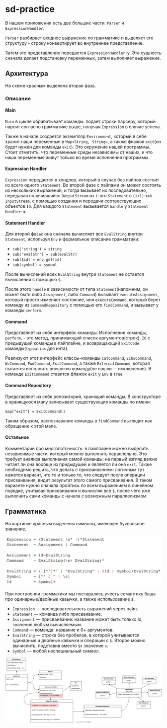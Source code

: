 # sd-practice
В нашем приложении есть две большие части: `Parser` и `ExpressionHandler`. 

`Parser` разбирает входное выражение по грамматике и выделяет его структуру - строку конвертирует во внутреннее представление. 

Затем это представление передается `ExpressionHandler`-у. Эта сущность сначала делает подстановку переменных, затем выполняет выражение.

## Архитектура
На схеме красным выделена вторая фаза.
### Описание
#### Main
`Main` в цикле обрабатывает команды: подает строки парсеру, который парсит согласно грамматике выше, получая `Expression` в случае успеха.

Также в начале создается экземпляр `Environment`, который в себе хранит наши переменные в `Map<String, String>`, а также флажок `exit`(он будет нужен для команды `exit`). Это окружение нашей программы. Стоит отметить, что переменные среды независимы от наших, и что наши переменные живут только во время исполнения программы.

#### Expression Handler
`Expression` передается в хендлер, который в случае без пайпов состоит из всего одного `Statement`. Во второй фазе с пайпами он может состоять из нескольких выражений, и тогда вызывает их последовательно, передавая получившийся `OutputStream` из `i`-ого `Statement` в `(i+1)`-ый `InputStream`, с помощью создания и передачи соотвествующих объектов `IO`. Для каждого `Statement` вызывается `handle` у `Statement Handler`-а.

#### Statement Handler
Для второй фазы: она сначала вычисляет все `EvalString` внутри `Statement`, используя `Env` и формальное описание грамматики:
* `sub('string') = string`
* `sub("evalStr") = sub(evalStr)`
* `sub($id) = env.get(id)`
* `sub(symbol) = symbol`

После вычислений всех `EvalString` внутри `Statement` не остается вычислений с помощью `$`.

После этого `handle` в зависимости от типа `Statement`(напомним, он может быть либо `Assignment`, либо `Command`) вызывает `executeAssignment`, который просто изменяет состояние, или `executeCommand`, который берет команду из `CommandRepository` с помощью его `findCommand`, и вызывает у команды `perform`.

#### Command
Представляет из себя интерфейс команды. Исполнение команды, `perform`, - это метод, принимающий список аргументов(строк), `IO` с предыдущей команды в пайплайне, и возвращающий `ExitCode` команды(`typealias` для инта).

Реализуют этот интерфейс классы-команды `CatCommand`, `EchoCommand`, `WcCommand`, `PwdCommand`, `ExitCommand`, а также `ExternalCommand`, которая пытается исполнить внешнюю команду(не нашли -- исключение). В команде `ExitCommand` ставится флажок `exit` у `Env` в `true`.

#### Command Repository
Представляет из себя репозиторий, хранящий команды. В конструкторе в хранящуюся мапу записывает существующие команды по имени:
```
map["exit"] = ExitCommand()
```
Таким образом, распознавание команды в `findCommand` выглядит как обращение к этой мапе.

#### Остальное
Комментарий про многопоточность: в пайплайне можно выделить независимые части, который можно выполнять параллельно. Это требует анализа выполнения самой команды:  на первый взгляд важно читает ли она вообще из предыдущей и является ли она `exit`. Также необходимо решить, что делать с присваиванием: логичным тут кажется вариант, что то и только то, что следует после операции присваивания, видит результат этого самого присваивания. В таком варианте нужно сначала пройтись по всем выражением в линейном порядке, учитывая присваивания и вычисляя все `$`, после чего уже выполнять сами команды с начала с возможным параллелизмом.

## Грамматика
На картинке красным выделены символы, имеющее буквальное значение.

<img src="grammar.png">

При построении грамматики мы постарались учесть семантику баша про одинарные/двойные кавычки, а также использование `$`.

* `Expression` — последовательность выражений через пайп.
* `Statement` — команда либо присваивание.
* `Assignment` — присваивание: название может быть только Id, значение любым вычисляемым.
* `Command` — команда: название и 0+ аргументов.
* `EvalString` — строка без пробелов, в которой учитываются одинарные и двойные кавычки и операции с `$`. Второе можно вычислить, подставив вместо `$x` значение `x`.
* `Symbol` — любой неспециальный символ.

<img src="hw01.svg">
